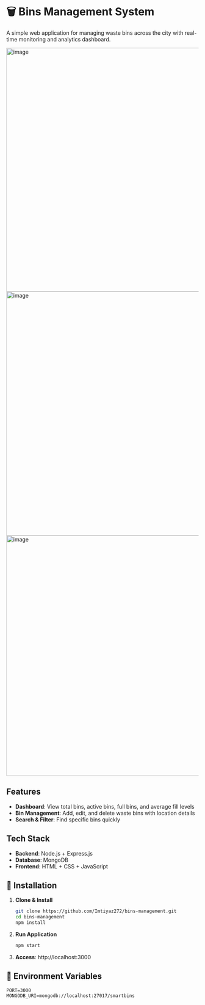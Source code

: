 # 🗑️ Bins Management System

A simple web application for managing waste bins across the city with real-time monitoring and analytics dashboard.


<img width="1365" height="639" alt="image" src="https://github.com/user-attachments/assets/b414b4bc-4e96-4c9e-b46c-ac11e8abc4c3" />


<img width="1364" height="640" alt="image" src="https://github.com/user-attachments/assets/5fa72831-cda6-4843-a26b-ce57fe95ac7d" />


<img width="1365" height="631" alt="image" src="https://github.com/user-attachments/assets/6d1f4c9b-de1b-4f3e-8569-4a8e3a4e2547" />


## Features

- **Dashboard**: View total bins, active bins, full bins, and average fill levels
- **Bin Management**: Add, edit, and delete waste bins with location details
- **Search & Filter**: Find specific bins quickly

## Tech Stack

- **Backend**: Node.js + Express.js
- **Database**: MongoDB
- **Frontend**: HTML + CSS + JavaScript

## 🚀 Installation

1. **Clone & Install**
   ```bash
   git clone https://github.com/Imtiyaz272/bins-management.git
   cd bins-management
   npm install
   ```

2. **Run Application**
   ```bash
   npm start
   ```
   
3. **Access**: http://localhost:3000

## 🔧 Environment Variables

```env
PORT=3000
MONGODB_URI=mongodb://localhost:27017/smartbins
```
